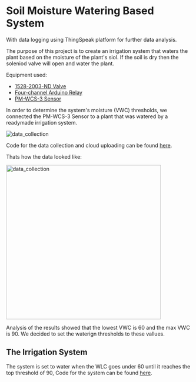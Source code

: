 Soil Moisture Watering Based System
=====================================

With data logging using ThingSpeak platform for further data analysis.

The purpose of this project is to create an irrigation system that waters the plant based on the moisture of the plant's siol.
If the soil is dry then the soleniod valve will open and water the plant.


Equipment used:

* [1528-2003-ND Valve](https://bc-robotics.com/tutorials/controlling-a-solenoid-valve-with-arduino/)
* [Four-channel Arduino Relay](https://arduinogetstarted.com/tutorials/arduino-relay)
* [PM-WCS-3 Sensor](https://tinovi.com/wp-content/uploads/2020/01/PM-WCS-3-I2C.pdf)


In order to determine the system's moisture (VWC) thresholds, we connected the PM-WCS-3 Sensor to a plant that was watered by a readymade irrigation system.

![data_collection](https://user-images.githubusercontent.com/88232723/127740810-655d412a-11b2-47ff-a1f7-7e5107859046.jpeg)


Code for the data collection and cloud uploading can be found [here](https://github.com/adarsul/2021-AgroTech-Project/blob/main/Moisture%20Controlled/data_collection_and_upload.ino).

Thats how the data looked like:

<img width="420" alt="data_collection" src="https://user-images.githubusercontent.com/88232723/127740099-42e496c7-87fc-4e32-a748-e2cde4227e71.png">

Analysis of the results showed that the lowest VWC is 60 and the max VWC is 90. We decided to set the waterign thresholds to these vallues.

The Irrigation System
---------------------
The system is set to water when the WLC goes under 60 until it reaches the top threshold of 90,
Code for the system can be found [here](https://github.com/adarsul/2021-AgroTech-Project/blob/main/Moisture%20Controlled/irrigation_control.ino).
